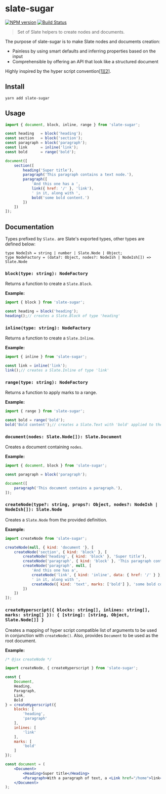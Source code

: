 # slate-sugar

[![NPM version](https://badge.fury.io/js/slate-sugar.svg)](http://badge.fury.io/js/slate-sugar)
[![Build Status](https://travis-ci.org/GitbookIO/slate-sugar.png?branch=master)](https://travis-ci.org/GitbookIO/slate-sugar)

> Set of Slate helpers to create nodes and documents.

The purpose of slate-sugar is to make Slate nodes and documents creation:

* Painless by using smart defaults and inferring properties based on the input
* Comprehensible by offering an API that look like a structured document

Highly inspired by the hyper script convention[[1]](https://facebook.github.io/react/docs/react-without-jsx.html)[[2]](https://github.com/mlmorg/react-hyperscript).

## Install

```
yarn add slate-sugar
```

## Usage

```js
import { document, block, inline, range } from 'slate-sugar';

const heading   = block('heading');
const section   = block('section');
const paragraph = block('paragraph');
const link      = inline('link');
const bold      = range('bold');

document([
    section([
        heading('Super title'),
        paragraph('This paragraph contains a text node.'),
        paragraph([
            'And this one has a ',
            link({ href: '/' }, 'link'),
            ' in it, along with ',
            bold('some bold content.')
        ])
    ])
]);
```

## Documentation

Types prefixed by `Slate.` are Slate's exported types, other types are defined below:

```
type NodeIsh = string | number | Slate.Node | Object;
type NodeFactory = (data?: Object, nodes?: NodeIsh | NodeIsh[]) => Slate.Node
```

### `block(type: string): NodeFactory`

Returns a function to create a `Slate.Block`.

**Example:**

```js
import { block } from 'slate-sugar';

const heading = block('heading');
heading();// creates a Slate.Block of type 'heading'
```

### `inline(type: string): NodeFactory`

Returns a function to create a `Slate.Inline`.

**Example:**

```js
import { inline } from 'slate-sugar';

const link = inline('link');
link();// creates a Slate.Inline of type 'link'
```

### `range(type: string): NodeFactory`

Returns a function to apply marks to a range.

**Example:**

```js
import { range } from 'slate-sugar';

const bold = range('bold');
bold('Bold content');// creates a Slate.Text with 'bold' applied to the range
```

### `document(nodes: Slate.Node[]): Slate.Document`

Creates a document containing `nodes`.

**Example:**

```js
import { document, block } from 'slate-sugar';

const paragraph = block('paragraph');

document([
    paragraph('This document contains a paragraph.'),
]);
```

### `createNode(type?: string, props?: Object, nodes?: NodeIsh | NodeIsh[]): Slate.Node`

Creates a `Slate.Node` from the provided definition.

**Example:**

```js
import createNode from 'slate-sugar';

createNode(null, { kind: 'document '}, [
    createNode('section', { kind: 'block' }, [
        createNode('heading', { kind: 'block' }, 'Super title'),
        createNode('paragraph', { kind: 'block' }, 'This paragraph contains a text node.'),
        createNode('paragraph', null, [
            'And this one has a',
            createNode('link', { kind: 'inline', data: { href: '/' } }, 'link'),
            ' in it, along with ',
            createNode({ kind: 'text', marks: ['bold'] }, 'some bold content.')
        ])
    ])
]);
```

### `createHyperscript({ blocks: string[], inlines: string[], marks: string[] }): { [string]: [string, Object, Slate.Node[]] }`

Creates a mapping of hyper script compatible list of arguments to be used in conjunction with `createNode()`.
Also, provides `Document` to be used as the root document.

**Example:**

```jsx harmony
/* @jsx createNode */

import createNode, { createHyperscript } from 'slate-sugar';

const {
    Document,
    Heading,
    Paragraph,
    Link,
    Bold
} = createHyperscript({
    blocks: [
        'heading',
        'paragraph'
    ],
    inlines: [
        'link'
    ],
    marks: [
        'bold'
    ]
});

const document = (
    <Document>
        <Heading>Super title</Heading>
        <Paragraph>With a paragraph of text, a <Link href="/home">link</Link> and some <Bold>bold content</Bold>.</Paragraph>
    </Document>
);
```
